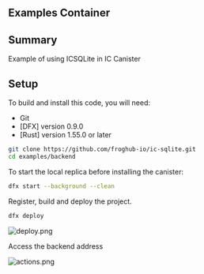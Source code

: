 ## Examples Container

## Summary
Example of using ICSQLite in IC Canister

## Setup

To build and install this code, you will need:

- Git
- [DFX] version 0.9.0
- [Rust] version 1.55.0 or later

```sh
git clone https://github.com/froghub-io/ic-sqlite.git
cd examples/backend 
```

To start the local replica before installing the canister:

```sh
dfx start --background --clean
```

Register, build and deploy the project.
```sh
dfx deploy
```

![deploy.png](https://github.com/froghub-io/ic-sqlite/blob/main/examples/static/deploy.png)

Access the backend address

![actions.png](https://github.com/froghub-io/ic-sqlite/blob/main/examples/static/actions.png)